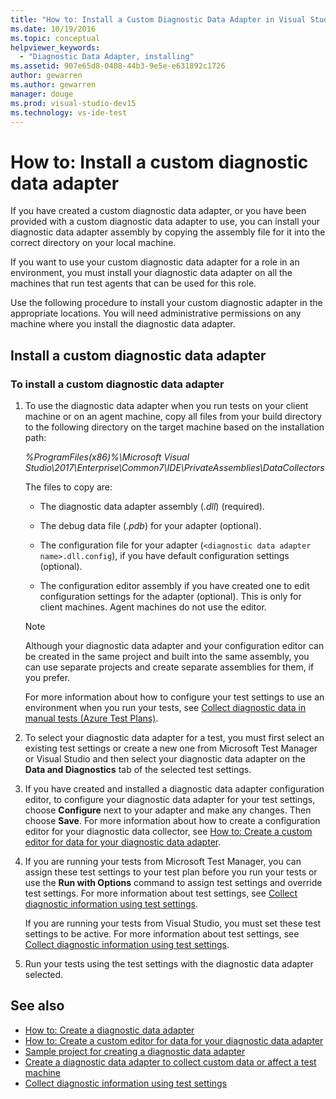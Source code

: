 ```yaml
---
title: "How to: Install a Custom Diagnostic Data Adapter in Visual Studio"
ms.date: 10/19/2016
ms.topic: conceptual
helpviewer_keywords:
  - "Diagnostic Data Adapter, installing"
ms.assetid: 907e65d8-0408-44b3-9e5e-e631892c1726
author: gewarren
ms.author: gewarren
manager: douge
ms.prod: visual-studio-dev15
ms.technology: vs-ide-test
---
```

# How to: Install a custom diagnostic data adapter

If you have created a custom diagnostic data adapter, or you have been provided with a custom diagnostic data adapter to use, you can install your diagnostic data adapter assembly by copying the assembly file for it into the correct directory on your local machine.

 If you want to use your custom diagnostic data adapter for a role in an environment, you must install your diagnostic data adapter on all the machines that run test agents that can be used for this role.

 Use the following procedure to install your custom diagnostic adapter in the appropriate locations. You will need administrative permissions on any machine where you install the diagnostic data adapter.

## Install a custom diagnostic data adapter

### To install a custom diagnostic data adapter

1.  To use the diagnostic data adapter when you run tests on your client machine or on an agent machine, copy all files from your build directory to the following directory on the target machine based on the installation path:

     *%ProgramFiles(x86)%\Microsoft Visual Studio\2017\Enterprise\Common7\IDE\PrivateAssemblies\DataCollectors*

     The files to copy are:

    -   The diagnostic data adapter assembly (*.dll*) (required).

    -   The debug data file (*.pdb*) for your adapter (optional).

    -   The configuration file for your adapter (`<diagnostic data adapter name>.dll.config`), if you have default configuration settings (optional).

    -   The configuration editor assembly if you have created one to edit configuration settings for the adapter (optional). This is only for client machines. Agent machines do not use the editor.

    > [!NOTE]
    > Although your diagnostic data adapter and your configuration editor can be created in the same project and built into the same assembly, you can use separate projects and create separate assemblies for them, if you prefer.

     For more information about how to configure your test settings to use an environment when you run your tests, see [Collect diagnostic data in manual tests (Azure Test Plans)](/vsts/manual-test/mtm/collect-more-diagnostic-data-in-manual-tests).

2.  To select your diagnostic data adapter for a test, you must first select an existing test settings or create a new one from Microsoft Test Manager or Visual Studio and then select your diagnostic data adapter on the **Data and Diagnostics** tab of the selected test settings.

3.  If you have created and installed a diagnostic data adapter configuration editor, to configure your diagnostic data adapter for your test settings, choose **Configure** next to your adapter and make any changes. Then choose **Save**. For more information about how to create a configuration editor for your diagnostic data collector, see [How to: Create a custom editor for data for your diagnostic data adapter](../test/how-to-create-a-custom-editor-for-data-for-your-diagnostic-data-adapter.md).

4.  If you are running your tests from Microsoft Test Manager, you can assign these test settings to your test plan before you run your tests or use the **Run with Options** command to assign test settings and override test settings. For more information about test settings, see [Collect diagnostic information using test settings](../test/collect-diagnostic-information-using-test-settings.md).

     If you are running your tests from Visual Studio, you must set these test settings to be active. For more information about test settings, see [Collect diagnostic information using test settings](../test/collect-diagnostic-information-using-test-settings.md).

5.  Run your tests using the test settings with the diagnostic data adapter selected.

## See also

- [How to: Create a diagnostic data adapter](../test/how-to-create-a-diagnostic-data-adapter.md)
- [How to: Create a custom editor for data for your diagnostic data adapter](../test/how-to-create-a-custom-editor-for-data-for-your-diagnostic-data-adapter.md)
- [Sample project for creating a diagnostic data adapter](../test/sample-project-for-creating-a-diagnostic-data-adapter.md)
- [Create a diagnostic data adapter to collect custom data or affect a test machine](../test/create-a-diagnostic-data-adapter-to-collect-custom-data-or-affect-a-test-machine.md)
- [Collect diagnostic information using test settings](../test/collect-diagnostic-information-using-test-settings.md)